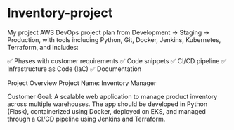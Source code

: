 # Inventory-project
My project
AWS DevOps project plan from Development → Staging → Production, with tools including Python, Git, Docker, Jenkins, Kubernetes, Terraform, and includes:

✅ Phases with customer requirements
✅ Code snippets
✅ CI/CD pipeline
✅ Infrastructure as Code (IaC)
✅ Documentation

Project Overview
Project Name: Inventory Manager

Customer Goal: A scalable web application to manage product inventory across multiple warehouses. The app should be developed in Python (Flask), containerized using Docker, deployed on EKS, and managed through a CI/CD pipeline using Jenkins and Terraform.
